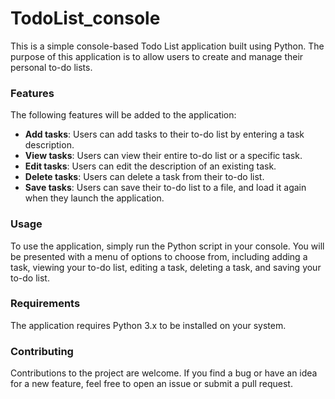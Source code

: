 # TodoList_console
This is a simple console-based Todo List application built using Python. The purpose of this application is to allow users to create and manage their personal to-do lists.

### Features
The following features will be added to the application:
- __Add tasks__: Users can add tasks to their to-do list by entering a task description.
- __View tasks__: Users can view their entire to-do list or a specific task.
- __Edit tasks__: Users can edit the description of an existing task.
- __Delete tasks__: Users can delete a task from their to-do list.
- __Save tasks__: Users can save their to-do list to a file, and load it again when they launch the application.

### Usage
To use the application, simply run the Python script in your console. You will be presented with a menu of options to choose from, including adding a task, viewing your to-do list, editing a task, deleting a task, and saving your to-do list.

### Requirements
The application requires Python 3.x to be installed on your system.

### Contributing
Contributions to the project are welcome. If you find a bug or have an idea for a new feature, feel free to open an issue or submit a pull request.
